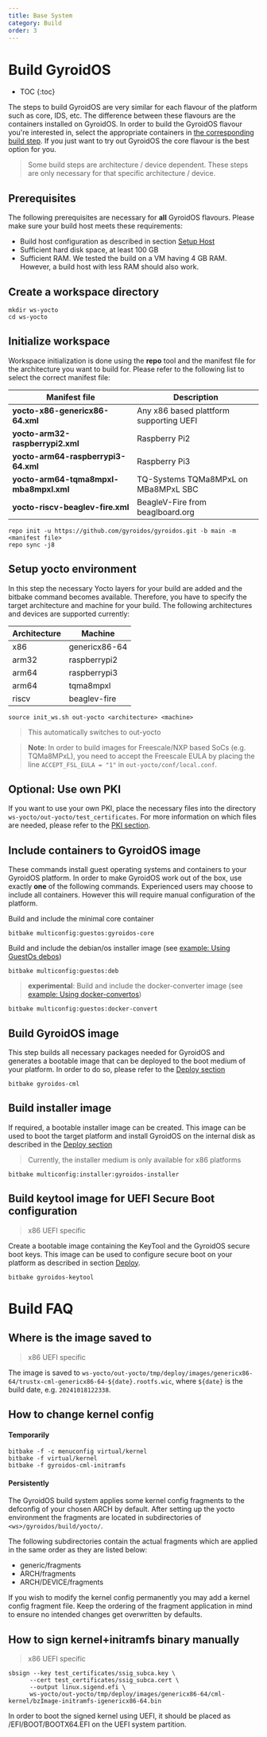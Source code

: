 ```yaml
---
title: Base System
category: Build
order: 3
---
```


# Build GyroidOS
- TOC
{:toc}

The steps to build GyroidOS are very similar for each flavour of the platform such as core, IDS, etc. The difference between these flavours are the containers installed on GyroidOS. In order to build the GyroidOS flavour you're interested in, select the appropriate containers in [the corresponding build step](#include-containers-to-gyroidos-image).
If you just want to try out GyroidOS the core flavour is the best option for you.

> Some build steps are architecture / device dependent. These steps are only necessary for that specific architecture / device.

## Prerequisites

The following prerequisites are necessary for **all** GyroidOS flavours. Please make sure your build host meets these requirements:
   * Build host configuration as described in section [Setup Host](/build/setup_host)
   * Sufficient hard disk space, at least 100 GB
   * Sufficient RAM. We tested the build on a VM having 4 GB RAM. However, a build host with less RAM should also work.

## Create a workspace directory
```
mkdir ws-yocto
cd ws-yocto
```

## Initialize workspace
Workspace initialization is done using the **repo** tool and the manifest file for the architecture you want to build for.
Please refer to the following list to select the correct manifest file:

|Manifest file | Description |
|--------------|---------------------------|
|**yocto-x86-genericx86-64.xml**|Any x86 based plattform supporting UEFI
|**yocto-arm32-raspberrypi2.xml**|Raspberry Pi2
|**yocto-arm64-raspberrypi3-64.xml**|Raspberry Pi3
|**yocto-arm64-tqma8mpxl-mba8mpxl.xml**|TQ-Systems TQMa8MPxL on MBa8MPxL SBC
|**yocto-riscv-beaglev-fire.xml**|BeagleV-Fire from beaglboard.org

```
repo init -u https://github.com/gyroidos/gyroidos.git -b main -m <manifest file>
repo sync -j8
```

## Setup yocto environment
In this step the necessary Yocto layers for your build are added and the bitbake command becomes available. 
Therefore, you have to specify the target architecture and machine for your build.
The following architectures and devices are supported currently:

|Architecture|Machine|
|----|---------------|
|x86| genericx86-64|
|arm32|raspberrypi2|
|arm64|raspberrypi3|
|arm64|tqma8mpxl|
|riscv|beaglev-fire|

```
source init_ws.sh out-yocto <architecture> <machine>
```
> This automatically switches to out-yocto

> **Note**: In order to build images for Freescale/NXP based SoCs (e.g. TQMa8MPxL), you need to accept the Freescale EULA by placing the line `ACCEPT_FSL_EULA = "1"` in `out-yocto/conf/local.conf`.

## Optional: Use own PKI
If you want to use your own PKI, place the necessary files into the directory `ws-yocto/out-yocto/test_certificates`.
For more information on which files are needed, please refer to the [PKI section](/pki).

<!--
## Build PMU firmware
> Xilinx ZCU104 specific

The ZCU104 board needs a fimware file for it's PMU. Run the following command to generate this file:
```
bitbake multiconfig:pmu:pmu-firmware
```
-->

## Include containers to GyroidOS image
These commands install guest operating systems and containers to your GyroidOS platform.
In order to make GyroidOS work out of the box, use exactly **one** of the following commands.
Experienced users may choose to include all containers. However this will require manual configuration of the platform.

Build and include the minimal core container
```
bitbake multiconfig:guestos:gyroidos-core
```

Build and include the debian/os installer image (see [example: Using GuestOs debos](/operate/examples/#example-using-guestos-debos))
```
bitbake multiconfig:guestos:deb
```

> **experimental**:
Build and include the docker-converter image
(see [example: Using docker-convertos](/operate/examples/#example-using-docker-convertos))
```
bitbake multiconfig:guestos:docker-convert
```

## Build GyroidOS image
This step builds all necessary packages needed for GyroidOS and generates a bootable image that can be deployed to the boot medium of your platform.
In order to do so, please refer to the [Deploy section](/deploy/x86)

```
bitbake gyroidos-cml
```
## Build installer image
If required, a bootable installer image can be created. This image can be used to boot the target platform and install GyroidOS on the internal disk as described in the [Deploy section](/deploy/x86)
> Currently, the installer medium is only available for x86 platforms

```
bitbake multiconfig:installer:gyroidos-installer
```


## Build keytool image for UEFI Secure Boot configuration
> x86 UEFI specific

Create a bootable image containing the KeyTool and the GyroidOS secure boot keys.
This image can be used to configure secure boot on your platform as described in section [Deploy](/deploy/x86).
```
bitbake gyroidos-keytool
```


# Build FAQ
## Where is the image saved to
> x86 UEFI specific

The image is saved to `ws-yocto/out-yocto/tmp/deploy/images/genericx86-64/trustx-cml-genericx86-64-${date}.rootfs.wic`,
where `${date}` is the build date, e.g. `20241018122338`.

## How to change kernel config
#### Temporarily
```
bitbake -f -c menuconfig virtual/kernel
bitbake -f virtual/kernel
bitbake -f gyroidos-cml-initramfs
```

#### Persistently
The GyroidOS build system applies some kernel config fragments to the defconfig of your chosen ARCH by default.
After setting up the yocto environment the fragments are located in subdirectories of ```<ws>/gyroidos/build/yocto/```.

The following subdirectories contain the actual fragments which are applied in the same order as they are listed below:
* generic/fragments
* ARCH/fragments
* ARCH/DEVICE/fragments

If you wish to modify the kernel config permanently you may add a kernel config fragment file.
Keep the ordering of the fragment application in mind to ensure no intended changes get overwritten by defaults.

## How to sign kernel+initramfs binary manually
> x86 UEFI specific

```
sbsign --key test_certificates/ssig_subca.key \
      --cert test_certificates/ssig_subca.cert \
      --output linux.sigend.efi \
      ws-yocto/out-yocto/tmp/deploy/images/genericx86-64/cml-kernel/bzImage-initramfs-igenericx86-64.bin
```

In order to boot the signed kernel using UEFI, it should be placed as /EFI/BOOT/BOOTX64.EFI on the UEFI system partition.
